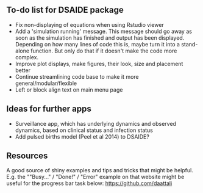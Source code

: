 ## To-do list for DSAIDE package

* Fix non-displaying of equations when using Rstudio viewer
* Add a 'simulation running' message. This message should go away as soon as the simulation has finished and output has been displayed. Depending on how many lines of code this is, maybe turn it into a stand-alone function. But only do that if it doesn't make the code more complex.
* Improve plot displays, make figures, their look, size and placement better
* Continue streamlining code base to make it more general/modular/flexible
* Left or block align text on main menu page


## Ideas for further apps

* Surveillance app, which has underlying dynamics and observed dynamics, based on clinical status and infection status
* Add pulsed births model (Peel et al 2014) to DSAIDE?


## Resources
A good source of shiny examples and tips and tricks that might be helpful. E.g. the ""Busy..." / "Done!" / "Error" example on that website might be useful for the progress bar task below: https://github.com/daattali

